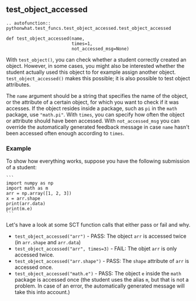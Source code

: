 test_object_accessed
--------------------

```eval_rst
.. autofunction:: pythonwhat.test_funcs.test_object_accessed.test_object_accessed
```

    def test_object_accessed(name,
                             times=1,
                             not_accessed_msg=None)

With `test_object()`, you can check whether a student correctly created an object. However, in some cases, you might also be interested whether the student actually used this object to for example assign another object. `test_object_accessed()` makes this possible; it is also possible to test object attributes.

The `name` argument should be a string that specifies the name of the object, or the attribute of a certain object, for which you want to check if it was accesses. If the object resides inside a package, such as `pi` in the `math` package, use `"math.pi"`. With `times`, you can specify how often the object or attribute should have been accessed. With `not_accessed_msg` you can override the automatically generated feedback message in case `name` hasn't been accessed often enough according to `times`.

### Example

To show how everything works, suppose you have the following submission of a student:

    ```
    import numpy as np
    import math as m
    arr = np.array([1, 2, 3])
    x = arr.shape
    print(arr.data)
    print(m.e)
    ```

Let's have a look at some SCT function calls that either pass or fail and why.

- `test_object_accessed("arr")` - PASS: The object `arr` is accessed twice (in `arr.shape` and `arr.data`)
- `test_object_accessed("arr", times=3)` - FAIL: The objet `arr` is only accessed twice.
- `test_object_accessed("arr.shape")` - PASS: The `shape` attribute of `arr` is accessed once.
- `test_object_accessed("math.e")` - PASS: The object `e` inside the `math` package is accessed once (the student uses the alias `m`, but that is not a problem. In case of an error, the automatically generated message will take this into account.)
